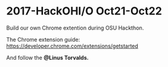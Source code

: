 # 2017-HackOHI/O Oct21-Oct22
Build our own Chrome extention during OSU Hackthon.

The Chrome extension guide: https://developer.chrome.com/extensions/getstarted

And follow the **@Linus Torvalds.**
